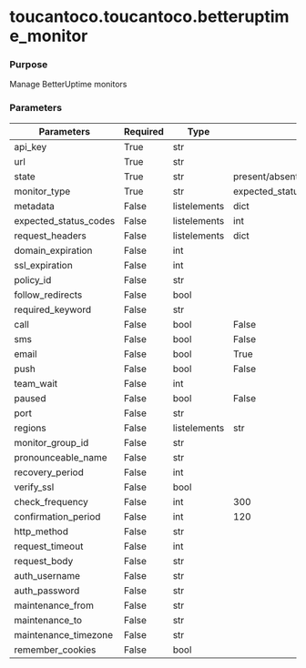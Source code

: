 # toucantoco.toucantoco.betteruptime_monitor

### Purpose
Manage BetterUptime monitors

### Parameters
| Parameters              | Required     | Type           | Choices/Default                                                                | Comments     |
|-------------------------|--------------|----------------|--------------------------------------------------------------------------------|--------------|
| api_key                 | True         | str            |                                                                                |              |
| url                     | True         | str            |                                                                                |              |
| state                   | True         | str            | present/absent                                                                 |              |
| monitor_type            | True         | str            | expected_status_code/imap/keyword/keyword_absence/ping/pop/smtp/status/tcp/udp |              |
| metadata                | False        | listelements   | dict                                                                           |              |
| expected_status_codes   | False        | listelements   | int                                                                            |              |
| request_headers         | False        | listelements   | dict                                                                           |              |
| domain_expiration       | False        | int            |                                                                                |              |
| ssl_expiration          | False        | int            |                                                                                |              |
| policy_id               | False        | str            |                                                                                |              |
| follow_redirects        | False        | bool           |                                                                                |              |
| required_keyword        | False        | str            |                                                                                |              |
| call                    | False        | bool           | False                                                                          |              |
| sms                     | False        | bool           | False                                                                          |              |
| email                   | False        | bool           | True                                                                           |              |
| push                    | False        | bool           | False                                                                          |              |
| team_wait               | False        | int            |                                                                                |              |
| paused                  | False        | bool           | False                                                                          |              |
| port                    | False        | str            |                                                                                |              |
| regions                 | False        | listelements   | str                                                                            |              |
| monitor_group_id        | False        | str            |                                                                                |              |
| pronounceable_name      | False        | str            |                                                                                |              |
| recovery_period         | False        | int            |                                                                                |              |
| verify_ssl              | False        | bool           |                                                                                |              |
| check_frequency         | False        | int            | 300                                                                            |              |
| confirmation_period     | False        | int            | 120                                                                            |              |
| http_method             | False        | str            |                                                                                |              |
| request_timeout         | False        | int            |                                                                                |              |
| request_body            | False        | str            |                                                                                |              |
| auth_username           | False        | str            |                                                                                |              |
| auth_password           | False        | str            |                                                                                |              |
| maintenance_from        | False        | str            |                                                                                |              |
| maintenance_to          | False        | str            |                                                                                |              |
| maintenance_timezone    | False        | str            |                                                                                |              |
| remember_cookies        | False        | bool           |                                                                                |              |
